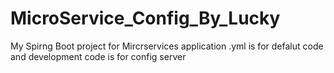 # MicroService_Config_By_Lucky
My Spirng Boot project for Mircrservices 
application .yml is for defalut code
and development code is for config server

